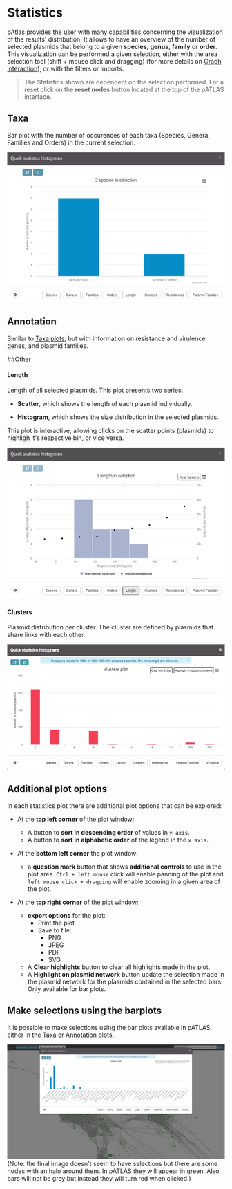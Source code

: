 # Statistics

pAtlas provides the user with many capabilities concerning the 
visualization of the results' distribution. It allows to have an overview
of the number of selected plasmids that belong to a given
**species**, **genus**, **family** or **order**. This visualization can be
performed a given selection, either with the area selection tool (shift + mouse click and dragging)
(for more details on [Graph interaction](graph.md#area-selection)), or
with the filters or imports. 

> The Statistics shown are dependent on the selection performed. For a reset
 click on the **reset nodes** button located at the top of the pATLAS interface.


## Taxa

Bar plot with the number of occurences of each taxa (Species, Genera, Families and Orders)
in the current selection.

![](gitbook/images/speciesplot.png)


## Annotation

Similar to [Taxa plots](Statistics.md#Taxa), but with information on
resistance and virulence genes, and plasmid families.

##Other

#### Length

Length of all selected plasmids. This plot presents two series:

* **Scatter**, which shows the length of each plasmid individually.
 
* **Histogram**, which shows the size distribution in the selected plasmids. 

This plot is interactive, allowing clicks on the scatter points (plasmids) to highligh it's 
respective bin, or vice versa. 

![](gitbook/images/plotlength.gif)

#### Clusters

Plasmid distribution per cluster. The cluster are defined by plasmids that share links 
with each other.

![](gitbook/images/clusterplot.png)

## Additional plot options

In each statistics plot there are additional plot options that can be explored:
* At the **top left corner** of the plot window:
    * A button to **sort in descending order** of values in `y axis`.
    * A button to **sort in alphabetic order** of the legend in the `x axis`.

* At the **bottom left corner** the plot window:
    * a **question mark** button that shows **additional controls** to use in the plot area.
     `Ctrl + left mouse` click will enable panning of the plot and `left mouse click + dragging`
      will enable zooming in a given area of the plot.

* At the **top right corner** of the plot window:
    * **export options** for the plot:
        * Print the plot
        * Save to file:
            * PNG
            * JPEG
            * PDF
            * SVG
    * A **Clear highlights** button to clear all highlights made in the plot.
    * A **Highlight on plasmid network** button update the selection made in 
    the plasmid network for the plasmids contained in the selected bars. 
    Only available for bar plots.


## Make selections using the barplots

It is possible to make selections using the bar plots available in pATLAS, 
either in the [Taxa](statistics.md#Taxa) or [Annotation](statistics.md#Annotation) plots.


 ![](gitbook/images/barplot_selections.gif)
 (Note: the final image doesn't seem to have selections but there are some nodes with an halo
 around them. In pATLAS they will appear in green. Also, bars will not be grey but instead they
 will turn red when clicked.)